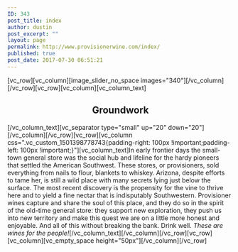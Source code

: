 ```yaml
---
ID: 343
post_title: index
author: dustin
post_excerpt: ""
layout: page
permalink: http://www.provisionerwine.com/index/
published: true
post_date: 2017-07-30 06:51:21
---
```

[vc_row][vc_column][image_slider_no_space images="340"][/vc_column][/vc_row][vc_row][vc_column][vc_column_text]
<h2 style="text-align: center;"> Groundwork</h2>
[/vc_column_text][vc_separator type="small" up="20" down="20"][/vc_column][/vc_row][vc_row][vc_column css=".vc_custom_1501398778743{padding-right: 100px !important;padding-left: 100px !important;}"][vc_column_text]In early frontier days the small-town general store was the social hub and lifeline for the hardy pioneers that settled the American Southwest. These stores, or provisioners, sold everything from nails to flour, blankets to whiskey. Arizona, despite efforts to tame her, is still a wild place with many secrets lying just below the surface. The most recent discovery is the propensity for the vine to thrive here and to yield a fine nectar that is indisputably Southwestern. Provisioner wines capture and share the soul of this place, and they do so in the spirit of the old-time general store: they support new exploration, they push us into new territory and make this quest we are on a little more honest and enjoyable. And all of this without breaking the bank. Drink well. <em>These are wines for the people!</em>[/vc_column_text][/vc_column][/vc_row][vc_row][vc_column][vc_empty_space height="50px"][/vc_column][/vc_row]